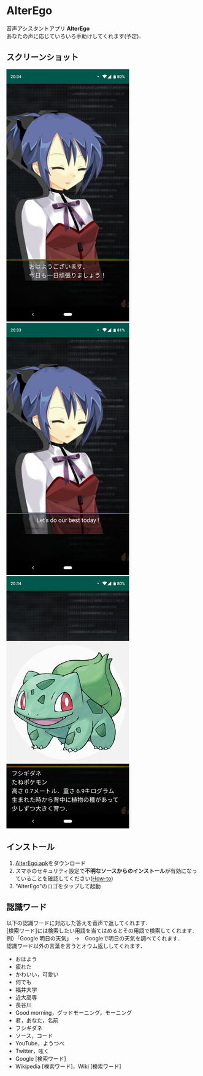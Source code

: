 # AlterEgo
音声アシスタントアプリ <b>AlterEgo</b>  
あなたの声に応じていろいろ手助けしてくれます(予定)．  

## スクリーンショット
<img src="https://github.com/75u2u/AlterEgo/blob/master/screenshots/screenshot1.png" width="320">
<img src="https://github.com/75u2u/AlterEgo/blob/master/screenshots/screenshot2.png" width="320">
<img src="https://github.com/75u2u/AlterEgo/blob/master/screenshots/screenshot3.png" width="320">

## インストール
<ol>
  <li><a href="https://github.com/75u2u/AlterEgo/releases">AlterEgo.apk</a>をダウンロード</li>
<li>スマホのセキュリティ設定で<b>不明なソースからのインストール</b>が有効になっていることを確認してください(<a href="https://www.wikihow.tech/Install-APK-Files-on-Android">How-to<a>)</li>
<li>"AlterEgo"のロゴをタップして起動</li>
</ol>

## 認識ワード
以下の認識ワードに対応した答えを音声で返してくれます．  
[検索ワード]には検索したい用語を当てはめるとその用語で検索してくれます．  
例）「Google 明日の天気」　→　Googleで明日の天気を調べてくれます．  
認識ワード以外の言葉を言うとオウム返ししてくれます．  

<ul>
<li>おはよう</li>
<li>疲れた</li>
<li>かわいい，可愛い</li>
<li>何でも</li>
<li>福井大学</li>
<li>近大高専</li>
<li>長谷川</li>
<li>Good morning，グッドモーニング，モーニング</li>
<li>君，あなた，名前</li>
<li>フシギダネ</li>
<li>ソース，コード</li>
<li>YouTube，ようつべ</li>
<li>Twitter，呟く</li>
<li>Google [検索ワード]</li>
<li>Wikipedia [検索ワード]，Wiki [検索ワード]</li>
</ul>
